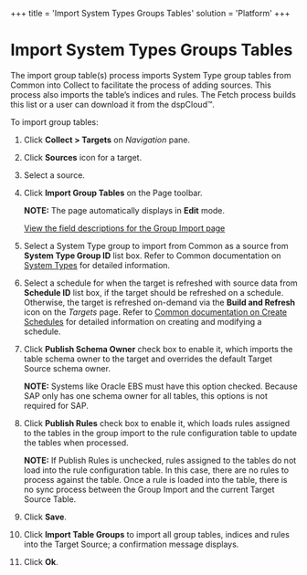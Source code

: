 +++
title = 'Import System Types Groups Tables'
solution = 'Platform'
+++

# Import System Types Groups Tables

The import group table(s) process imports System Type group tables from
Common into Collect to facilitate the process of adding sources. This
process also imports the table’s indices and rules. The Fetch process
builds this list or a user can download it from the dspCloud™.

To import group tables:

1.  Click <span style="font-weight: bold;">Collect \> Targets</span> on
    <span style="font-style: italic;">Navigation</span> pane.

2.  Click <span style="font-weight: bold;">Sources</span> icon for a
    target.

3.  Select a source.

4.  Click <span style="font-weight: bold;">Import Group Tables</span> on
    the Page toolbar.
    
    **NOTE:** The page automatically displays in
    <span style="font-weight: bold;">Edit</span> mode.
    
    [View the field descriptions for the Group Import
    page](../Page_Desc/Group_Import)

5.  Select a System Type group to import from Common as a source from
    <span style="font-weight: bold;">System Type Group ID</span> list
    box. Refer to Common documentation on [System
    Types](../../Common/Use_Cases/Add_System_Types) for detailed
    information.

6.  Select a schedule for when the target is refreshed with source data
    from <span style="font-weight: bold;">Schedule ID</span> list box,
    if the target should be refreshed on a schedule. Otherwise, the
    target is refreshed on-demand via the **Build and Refresh** icon on
    the <span style="font-style: italic;">Targets</span> page. Refer to
    [Common documentation on Create
    Schedules](../../Common/Use_Cases/Create_Schedules) for detailed
    information on creating and modifying a schedule.

7.  Click <span style="font-weight: bold;">Publish Schema Owner</span>
    check box to enable it, which imports the table schema owner to the
    target and overrides the default Target Source schema owner.
    
    **NOTE:** Systems like Oracle EBS must have this option checked.
    Because SAP only has one schema owner for all tables, this options
    is not required for SAP.

8.  Click <span style="font-weight: bold;">Publish Rules</span> check
    box to enable it, which loads rules assigned to the tables in the
    group import to the rule configuration table to update the tables
    when processed.
    
    **NOTE:** If Publish Rules is unchecked, rules assigned to the
    tables do not load into the rule configuration table. In this case,
    there are no rules to process against the table. Once a rule is
    loaded into the table, there is no sync process between the Group
    Import and the current Target Source Table.

9.  Click <span style="font-weight: bold;">Save</span>.

10. Click <span style="font-weight: bold;">Import Table Groups</span> to
    import all group tables, indices and rules into the Target Source; a
    confirmation message displays.

11. Click <span style="font-weight: bold;">Ok</span>.
